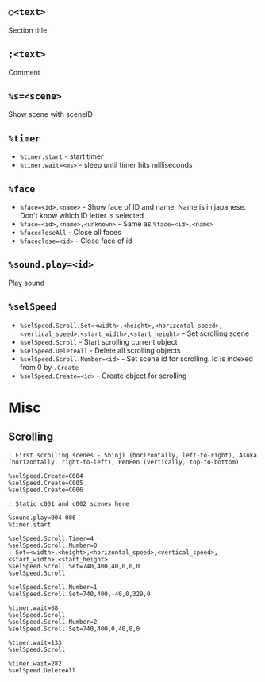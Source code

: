 ## `○<text>`
Section title

## `;<text>`
Comment

## `%s=<scene>`
Show scene with <scene> sceneID

## `%timer`
 - `%timer.start` - start timer
 - `%timer.wait=<ms>` - sleep until timer hits <ms> milliseconds

## `%face`
 - `%face=<id>,<name>` - Show face of <id> ID and <name> name. Name is in japanese. Don't know which ID letter is selected
 - `%face=<id>,<name>,<unknown>` - Same as `%face=<id>,<name>`
 - `%facecloseAll` - Close all faces
 - `%faceclose=<id>` - Close face of id <id>

## `%sound.play=<id>`
Play sound <id>

## `%selSpeed`
 - `%selSpeed.Scroll.Set=<width>,<height>,<horizontal_speed>,<vertical_speed>,<start_width>,<start_height>` - Set scrolling scene
 - `%selSpeed.Scroll` - Start scrolling current object
 - `%selSpeed.DeleteAll` - Delete all scrolling objects
 - `%selSpeed.Scroll.Number=<id>` - Set scene id for scrolling. Id is indexed from 0 by `.Create`
 - `%selSpeed.Create=<id>` - Create object for scrolling

# Misc

## Scrolling
```
; First scrolling scenes - Shinji (horizontally, left-to-right), Asuka (horizontally, right-to-left), PenPen (vertically, top-to-bottom)

%selSpeed.Create=C004
%selSpeed.Create=C005
%selSpeed.Create=C006

; Static c001 and c002 scenes here

%sound.play=004-006
%timer.start

%selSpeed.Scroll.Timer=4
%selSpeed.Scroll.Number=0
; Set=<width>,<height>,<horizontal_speed>,<vertical_speed>,<start_width>,<start_height>
%selSpeed.Scroll.Set=740,400,40,0,0,0
%selSpeed.Scroll

%selSpeed.Scroll.Number=1
%selSpeed.Scroll.Set=740,400,-40,0,329,0

%timer.wait=68
%selSpeed.Scroll
%selSpeed.Scroll.Number=2
%selSpeed.Scroll.Set=740,400,0,40,0,0

%timer.wait=133
%selSpeed.Scroll

%timer.wait=282
%selSpeed.DeleteAll
```
